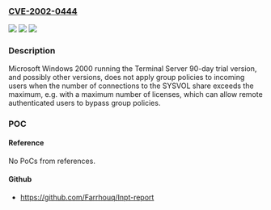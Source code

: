 ### [CVE-2002-0444](https://cve.mitre.org/cgi-bin/cvename.cgi?name=CVE-2002-0444)
![](https://img.shields.io/static/v1?label=Product&message=n%2Fa&color=blue)
![](https://img.shields.io/static/v1?label=Version&message=n%2Fa&color=blue)
![](https://img.shields.io/static/v1?label=Vulnerability&message=n%2Fa&color=brighgreen)

### Description

Microsoft Windows 2000 running the Terminal Server 90-day trial version, and possibly other versions, does not apply group policies to incoming users when the number of connections to the SYSVOL share exceeds the maximum, e.g. with a maximum number of licenses, which can allow remote authenticated users to bypass group policies.

### POC

#### Reference
No PoCs from references.

#### Github
- https://github.com/Farrhouq/Inpt-report

